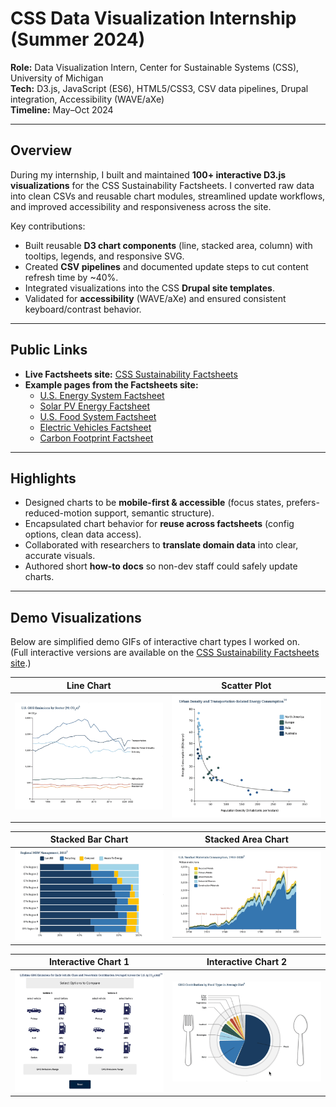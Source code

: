 # CSS Data Visualization Internship (Summer 2024)

**Role:** Data Visualization Intern, Center for Sustainable Systems (CSS), University of Michigan  
**Tech:** D3.js, JavaScript (ES6), HTML5/CSS3, CSV data pipelines, Drupal integration, Accessibility (WAVE/aXe)  
**Timeline:** May–Oct 2024  

---

## Overview
During my internship, I built and maintained **100+ interactive D3.js visualizations** for the CSS Sustainability Factsheets. I converted raw data into clean CSVs and reusable chart modules, streamlined update workflows, and improved accessibility and responsiveness across the site.

Key contributions:
- Built reusable **D3 chart components** (line, stacked area, column) with tooltips, legends, and responsive SVG.  
- Created **CSV pipelines** and documented update steps to cut content refresh time by ~40%.  
- Integrated visualizations into the CSS **Drupal site templates**.  
- Validated for **accessibility** (WAVE/aXe) and ensured consistent keyboard/contrast behavior.  

---

## Public Links
- **Live Factsheets site:** [CSS Sustainability Factsheets](https://css.umich.edu/factsheets)  
- **Example pages from the Factsheets site:**  
  - [U.S. Energy System Factsheet](https://css.umich.edu/publications/factsheets/energy/us-energy-system-factsheet)  
  - [Solar PV Energy Factsheet](https://css.umich.edu/publications/factsheets/energy/solar-pv-energy-factsheet)  
  - [U.S. Food System Factsheet](https://css.umich.edu/publications/factsheets/food/us-food-system-factsheet)  
  - [Electric Vehicles Factsheet](https://css.umich.edu/publications/factsheets/mobility/electric-vehicles-factsheet)  
  - [Carbon Footprint Factsheet](https://css.umich.edu/publications/factsheets/sustainability-indicators/carbon-footprint-factsheet)  

---

## Highlights
- Designed charts to be **mobile-first & accessible** (focus states, prefers-reduced-motion support, semantic structure).  
- Encapsulated chart behavior for **reuse across factsheets** (config options, clean data access).  
- Collaborated with researchers to **translate domain data** into clear, accurate visuals.  
- Authored short **how-to docs** so non-dev staff could safely update charts.  

---

## Demo Visualizations

Below are simplified demo GIFs of interactive chart types I worked on.  
(Full interactive versions are available on the [CSS Sustainability Factsheets site](https://css.umich.edu/factsheets).)

| Line Chart | Scatter Plot |
|------------|--------------|
| <img src="demo/line-chart.gif" alt="Line Chart Demo" width="300"/> | <img src="demo/scatter-plot.gif" alt="Scatter Plot Demo" width="300"/> |

| Stacked Bar Chart | Stacked Area Chart |
|-------------------|--------------------|
| <img src="demo/stacked-bar-chart.gif" alt="Stacked Bar Chart Demo" width="300"/> | <img src="demo/stakced-area-chart.gif" alt="Stacked Area Chart Demo" width="300"/> |

| Interactive Chart 1 | Interactive Chart 2 |
|---------------------|---------------------|
| <img src="demo/interactive-chart-1.gif" alt="Interactive Chart 1" width="300"/> | <img src="demo/interactive-chart-2.gif" alt="Interactive Chart 2" width="300"/> |


